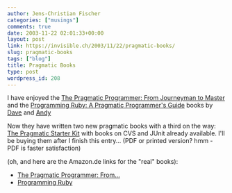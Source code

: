```yaml
---
author: Jens-Christian Fischer
categories: ["musings"]
comments: true
date: 2003-11-22 02:01:33+00:00
layout: post
link: https://invisible.ch/2003/11/22/pragmatic-books/
slug: pragmatic-books
tags: ["blog"]
title: Pragmatic Books
type: post
wordpress_id: 208
---
```


I have enjoyed the [The Pragmatic Programmer: From Journeyman to Master](https://www.amazon.com/exec/obidos/ASIN/020161622X/invisiblech-20) and the [Programming Ruby: A Pragmatic Programmer's Guide](https://www.amazon.com/exec/obidos/ASIN/0201710897/invisiblech-20) books by [Dave](https://www.pragprog.com/pragdave) and [Andy](https://www.toolshed.com/blog)

Now they have written two new pragmatic books with a third on the way: [The Pragmatic Starter Kit](https://www.pragmaticprogrammer.com/starter_kit/index.html) with books on CVS and JUnit already available. I'll be buying them after I finish this entry... (PDF or printed version? hmm - PDF is faster satisfaction)

(oh, and here are the Amazon.de links for the "real" books):

  * [The Pragmatic Programmer: From...](https://www.amazon.de/exec/obidos/ASIN/020161622X/invisiblech-21)
  * [Programming Ruby](https://www.amazon.de/exec/obidos/ASIN/0201710897/invisiblech-21)
